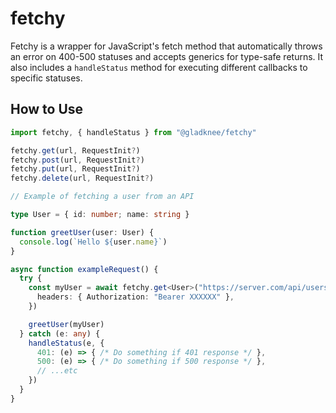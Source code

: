 # fetchy

Fetchy is a wrapper for JavaScript's fetch method that automatically throws an error on 400-500 statuses and accepts generics for type-safe returns. It also includes a `handleStatus` method for executing different callbacks to specific statuses.

## How to Use

```typescript
import fetchy, { handleStatus } from "@gladknee/fetchy"

fetchy.get(url, RequestInit?)
fetchy.post(url, RequestInit?)
fetchy.put(url, RequestInit?)
fetchy.delete(url, RequestInit?)

// Example of fetching a user from an API

type User = { id: number; name: string }

function greetUser(user: User) {
  console.log(`Hello ${user.name}`)
}

async function exampleRequest() {
  try {
    const myUser = await fetchy.get<User>("https://server.com/api/users/me", {
      headers: { Authorization: "Bearer XXXXXX" },
    })

    greetUser(myUser)
  } catch (e: any) {
    handleStatus(e, {
      401: (e) => { /* Do something if 401 response */ },
      500: (e) => { /* Do something if 500 response */ },
      // ...etc
    })
  }
}
```
